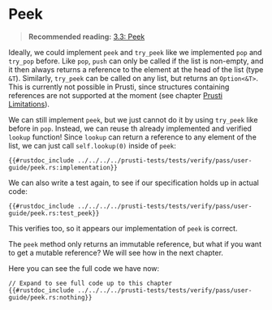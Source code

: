 # Peek

> **Recommended reading:** 
> [3.3: Peek](https://rust-unofficial.github.io/too-many-lists/second-peek.html)

Ideally, we could implement `peek` and `try_peek` like we implemented `pop` and `try_pop` before. Like `pop`, `push` can only be called if the list is non-empty, and it then always returns a reference to the element at the head of the list (type `&T`). Similarly, `try_peek` can be called on any list, but returns an `Option<&T>`. This is currently not possible in Prusti, since structures containing references are not supported at the moment (see chapter [Prusti Limitations](../limitations.md)).

We can still implement `peek`, but we just cannot do it by using `try_peek` like before in `pop`. Instead, we can reuse th already implemented and verified `lookup` function! Since `lookup` can return a reference to any element of the list, we can just call `self.lookup(0)` inside of `peek`: 

```rust,noplaypen
{{#rustdoc_include ../../../../prusti-tests/tests/verify/pass/user-guide/peek.rs:implementation}}
```

We can also write a test again, to see if our specification holds up in actual code:

```rust,noplaypen
{{#rustdoc_include ../../../../prusti-tests/tests/verify/pass/user-guide/peek.rs:test_peek}}
```

This verifies too, so it appears our implementation of `peek` is correct.

The `peek` method only returns an immutable reference, but what if you want to get a mutable reference? We will see how in the next chapter.

Here you can see the full code we have now:
```rust,noplaypen
// Expand to see full code up to this chapter
{{#rustdoc_include ../../../../prusti-tests/tests/verify/pass/user-guide/peek.rs:nothing}}
```